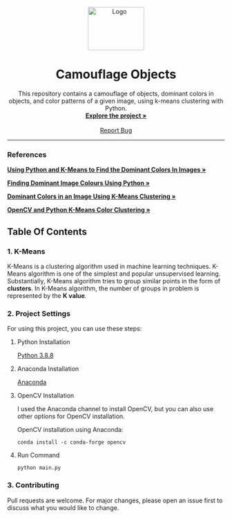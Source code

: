 <!-- PROJECT LOGO -->
<p align="center">
  <a href="https://github.com/betulcalik/Camouflage-Objects">
    <img src="https://github.com/betulcalik/Camouflage-Objects/tree/main/images/logo.png" alt="Logo" width="130" height="100">
  </a>

  <h1 align="center"> Camouflage Objects </h1>

  <p align="center">
    This repository contains a camouflage of objects, dominant colors in objects, and color patterns of a given image, using k-means clustering with Python.
    <br />
    <a href="https://github.com/betulcalik/Camouflage-Objects"><strong>Explore the project »</strong></a>
    <br />
    <br />
    <a href="https://github.com/betulcalik/Camouflage-Objects/issues">Report Bug</a>
  </p>
</p>

---
<!-- Article and code links -->

### References 

<a href="https://charlesleifer.com/blog/using-python-and-k-means-to-find-the-dominant-colors-in-images/"><strong>Using Python and K-Means to Find the Dominant Colors In Images »</strong></a>

<a href="https://zeevgilovitz.com/detecting-dominant-colours-in-python"><strong>Finding Dominant Image Colours Using Python »</strong></a>

<a href="https://buzzrobot.com/dominant-colors-in-an-image-using-k-means-clustering-3c7af4622036"><strong>Dominant Colors in an Image Using K-Means Clustering »</strong></a>

<a href="https://www.pyimagesearch.com/2014/05/26/opencv-python-k-means-color-clustering/"><strong>OpenCV and Python K-Means Color Clustering »</strong></a>

<!-- Table Of Contents -->

## Table Of Contents

### 1. K-Means

K-Means is a clustering algorithm used in machine learning techniques. K-Means algorithm is one of the simplest and popular unsupervised learning. Substantially, K-Means algorithm tries to group similar points in the form of <strong>clusters</strong>. In K-Means algorithm, the number of groups in problem is represented by the <strong>K value</strong>.

### 2. Project Settings

For using this project, you can use these steps:

1. Python Installation
    
    <a href='https://www.python.org/downloads/release/python-388/'>Python 3.8.8</a>
2. Anaconda Installation
    
    <a href="https://docs.anaconda.com/anaconda/install/windows/">Anaconda</a>
    
3. OpenCV Installation
    <p>I used the Anaconda channel to install OpenCV, but you can also use other options for OpenCV installation. </p>
    <p>OpenCV installation using Anaconda: </p>
    
    `conda install -c conda-forge opencv`

4. Run Command

    `python main.py`

### 3. Contributing
Pull requests are welcome. For major changes, please open an issue first to discuss what you would like to change.